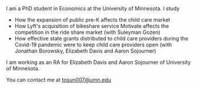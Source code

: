 I am a PhD student in Economics at the University of Minnesota. I study
  - How the expansion of public pre-K affects the child care market
  - How Lyft's acquisition of bikeshare service Motivate affects the competition in the ride share market (with Suleyman Gozen)
  - How effective state grants distributed to child care providers during the Covid-19 pandemic were to keep child care providers open (with Jonathan Borowsky, Elizabeth Davis and Aaron Sojourner)

I am working as an RA for Elizabeth Davis and Aaron Sojourner of University of Minnesota. 

You can contact me at [tosun007@umn.edu](mailto:tosun007@umn.edu)
